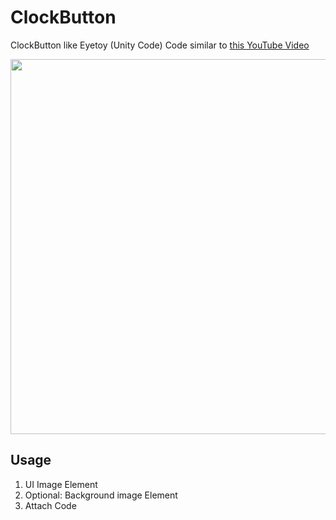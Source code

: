 # ClockButton
ClockButton like Eyetoy (Unity Code)
Code similar to [this YouTube Video](https://www.youtube.com/watch?v=5xWDKJj1UGY) 

<img src="./images/ClockButton.png" width="600">

## Usage

1. UI Image Element
2. Optional: Background image Element
3. Attach Code

```

```
